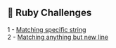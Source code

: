## 🎯 Ruby Challenges

1 - [Matching specific string](https://github.com/danipishinin/HackerRank/blob/main/regex/matching-specific-string.md) </br >
2 - [Matching anything but new line](https://github.com/danipishinin/HackerRank/blob/main/regex/matching-anything-but-new-line.md) </br >
